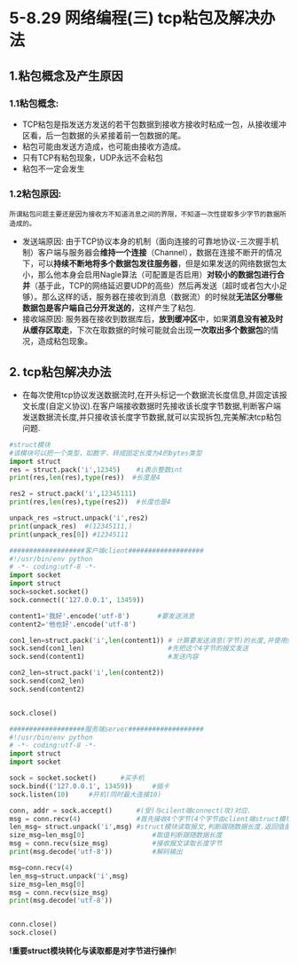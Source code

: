 # 5-8.29 网络编程(三) tcp粘包及解决办法

## 1.粘包概念及产生原因

### 1.1粘包概念:

- TCP粘包是指发送方发送的若干包数据到接收方接收时粘成一包，从接收缓冲区看，后一包数据的头紧接着前一包数据的尾。
- 粘包可能由发送方造成，也可能由接收方造成。
- 只有TCP有粘包现象，UDP永远不会粘包
- 粘包不一定会发生

### 1.2粘包原因:

```所谓粘包问题主要还是因为接收方不知道消息之间的界限，不知道一次性提取多少字节的数据所造成的。```

- 发送端原因:  由于TCP协议本身的机制（面向连接的可靠地协议-三次握手机制）客户端与服务器会**维持一个连接**（Channel），数据在连接不断开的情况下，可以**持续不断地将多个数据包发往服务器**，但是如果发送的网络数据包太小，那么他本身会启用Nagle算法（可配置是否启用）**对较小的数据包进行合并**（基于此，TCP的网络延迟要UDP的高些）然后再发送（超时或者包大小足够）。那么这样的话，服务器在接收到消息（数据流）的时候就**无法区分哪些数据包是客户端自己分开发送的**，这样产生了粘包.
- 接收端原因:  服务器在接收到数据库后，**放到缓冲区**中，如果**消息没有被及时从缓存区取走**，下次在取数据的时候可能就会出现**一次取出多个数据包**的情况，造成粘包现象。

## 2. tcp粘包解决办法

- 在每次使用tcp协议发送数据流时,在开头标记一个数据流长度信息,并固定该报文长度(自定义协议).在客户端接收数据时先接收该长度字节数据,判断客户端发送数据流长度,并只接收该长度字节数据,就可以实现拆包,完美解决tcp粘包问题.

```python
#struct模块
#该模块可以把一个类型，如数字，转成固定长度为4的bytes类型
import struct
res = struct.pack('i',12345)	#i表示整数int
print(res,len(res),type(res))  #长度是4

res2 = struct.pack('i',12345111)
print(res,len(res),type(res2))  #长度也是4

unpack_res =struct.unpack('i',res2)
print(unpack_res)  #(12345111,)
print(unpack_res[0]) #12345111

```

```python
###################客户端client###################
#!/usr/bin/env python
# -*- coding:utf-8 -*-
import socket
import struct
sock=socket.socket()	
sock.connect(('127.0.0.1', 13459))	

content1='我好'.encode('utf-8')		#要发送消息
content2='他也好'.encode('utf-8')

con1_len=struct.pack('i',len(content1))	# 计算要发送消息(字节)的长度,并使用struct模块转化为长度为4的字节b'\x06\x00\x00\x00'
sock.send(con1_len)						#先把这个4字节的报文发送
sock.send(content1)						#发送内容

con2_len=struct.pack('i',len(content2))
sock.send(con2_len)
sock.send(content2)


sock.close()
```

```python
###################服务端server###################
#!/usr/bin/env python
# -*- coding:utf-8 -*-
import struct
import socket

sock = socket.socket()		#买手机
sock.bind(('127.0.0.1', 13459))		#插卡
sock.listen(10)  	#开机(同时最大连接10)

conn, addr = sock.accept()		#(受)与cilent端connect(攻)对应.
msg = conn.recv(4)				#首先接收4个字节(4个字节由client端struct模块转化)
len_msg= struct.unpack('i',msg)	#struct模块读取报文,判断跟随数据长度.返回值是一个元祖(6,)
size_msg=len_msg[0]					#取值判断跟随数据长度
msg = conn.recv(size_msg)			#接收报文读取长度字节
print(msg.decode('utf-8'))			#解码输出

msg=conn.recv(4)
len_msg=struct.unpack('i',msg)
size_msg=len_msg[0]
msg = conn.recv(size_msg)
print(msg.decode('utf-8'))


conn.close()
sock.close()

```

**!重要struct模块转化与读取都是对字节进行操作**!